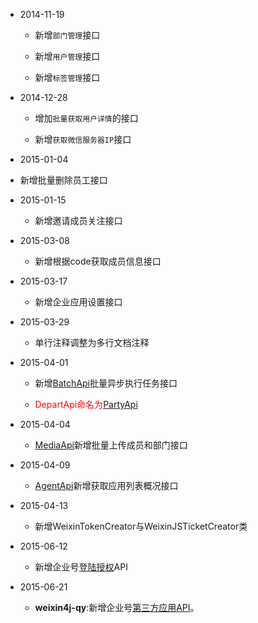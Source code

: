 * 2014-11-19
  
  + 新增`部门管理`接口
  
  + 新增`用户管理`接口
  
  + 新增`标签管理`接口
  
* 2014-12-28

  + 增加`批量获取用户详情`的接口
  
  + 新增`获取微信服务器IP`接口
  
* 2015-01-04

 + 新增批量删除员工接口
 
* 2015-01-15
  
  + 新增邀请成员关注接口
  
* 2015-03-08
  
  + 新增根据code获取成员信息接口
  
* 2015-03-17
  
  + 新增企业应用设置接口

* 2015-03-29

  + 单行注释调整为多行文档注释
  
* 2015-04-01

  + 新增[BatchApi](./src/main/java/com/foxinmy/weixin4j/qy/api/BatchApi.java)批量异步执行任务接口
  
  + <font color="red">DepartApi命名为[PartyApi](./src/main/java/com/foxinmy/weixin4j/qy/api/PartyApi.java)</font>

* 2015-04-04

  + [MediaApi](./src/main/java/com/foxinmy/weixin4j/qy/api/MediaApi.java)新增批量上传成员和部门接口
  
* 2015-04-09

  + [AgentApi](./src/main/java/com/foxinmy/weixin4j/qy/api/AgentApi.java)新增获取应用列表概况接口
  
* 2015-04-13

  + 新增WeixinTokenCreator与WeixinJSTicketCreator类
  
* 2015-06-12

  + 新增企业号[登陆授权](src/main/java/com/foxinmy/weixin4j/qy/api/OauthApi.java)API
  
* 2015-06-21

  + **weixin4j-qy**:新增企业号[第三方应用API](src/main/java/com/foxinmy/weixin4j/qy/suite)。